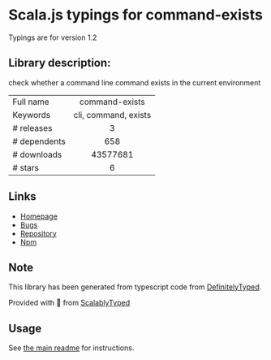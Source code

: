 
# Scala.js typings for command-exists

Typings are for version 1.2

## Library description:
check whether a command line command exists in the current environment

|                    |                 |
| ------------------ | :-------------: |
| Full name          | command-exists |
| Keywords           | cli, command, exists |
| # releases         | 3 |
| # dependents       | 658 |
| # downloads        | 43577681 |
| # stars            | 6 |

## Links
- [Homepage](https://github.com/mathisonian/command-exists)
- [Bugs](https://github.com/mathisonian/command-exists/issues)
- [Repository](https://github.com/mathisonian/command-exists)
- [Npm](https://www.npmjs.com/package/command-exists)
    


## Note
This library has been generated from typescript code from [DefinitelyTyped](https://definitelytyped.org).

Provided with :purple_heart: from [ScalablyTyped](https://github.com/oyvindberg/ScalablyTyped)

## Usage
See [the main readme](../../readme.md) for instructions.


